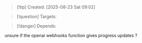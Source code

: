 
>[!tip] Created: [2025-08-23 Sat 09:02]

>[!question] Targets: 

>[!danger] Depends: 

unsure if the openai webhooks function gives progress updates ?
